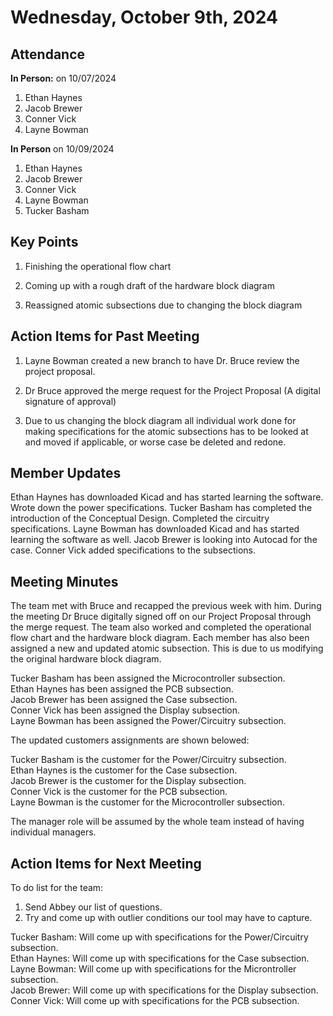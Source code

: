 # Wednesday, October 9th, 2024

## Attendance
**In Person:** on 10/07/2024
1. Ethan Haynes
2. Jacob Brewer
3. Conner Vick
4. Layne Bowman

**In Person** on 10/09/2024
1. Ethan Haynes
2. Jacob Brewer
3. Conner Vick
4. Layne Bowman
5. Tucker Basham

## Key Points
1. Finishing the operational flow chart

2. Coming up with a rough draft of the hardware block diagram

3. Reassigned atomic subsections due to changing the block diagram
   
## Action Items for Past Meeting
1. Layne Bowman created a new branch to have Dr. Bruce review the project proposal.

2. Dr Bruce approved the merge request for the Project Proposal (A digital signature of approval)

3. Due to us changing the block diagram all individual work done for making specifications for the atomic subsections has to be looked at and moved if applicable, or worse case be deleted and redone.

## Member Updates
Ethan Haynes has downloaded Kicad and has started learning the software. Wrote down the power specifications.
Tucker Basham has completed the introduction of the Conceptual Design. Completed the circuitry specifications.
Layne Bowman has downloaded Kicad and has started learning the software as well.
Jacob Brewer is looking into Autocad for the case.
Conner Vick added specifications to the subsections.

## Meeting Minutes
The team met with Bruce and recapped the previous week with him. During the meeting Dr Bruce digitally signed off on our Project Proposal through the merge request. The team also worked and completed the operational flow chart and the hardware block diagram. Each member has also been assigned a new and updated atomic subsection. This is due to us modifying the original hardware block diagram.

Tucker Basham has been assigned the Microcontroller subsection.  
Ethan Haynes has been assigned the PCB subsection.  
Jacob Brewer has been assigned the Case subsection.  
Conner Vick has been assigned the Display subsection.  
Layne Bowman has been assigned the Power/Circuitry subsection.  

The updated customers assignments are shown belowed:  

Tucker Basham is the customer for the Power/Circuitry subsection.  
Ethan Haynes is the customer for the Case subsection.  
Jacob Brewer is the customer for the Display subsection.  
Conner Vick is the customer for the PCB subsection.  
Layne Bowman is the customer for the Microcontroller subsection.  

The manager role will be assumed by the whole team instead of having individual managers.  


## Action Items for Next Meeting
To do list for the team:  
1. Send Abbey our list of questions.
2. Try and come up with outlier conditions our tool may have to capture.

Tucker Basham: Will come up with specifications for the Power/Circuitry subsection.  
Ethan Haynes: Will come up with specifications for the Case subsection.  
Layne Bowman: Will come up with specifications for the Microntroller subsection.  
Jacob Brewer: Will come up with specifications for the Display subsection.  
Conner Vick: Will come up with specifications for the PCB subsection.  

